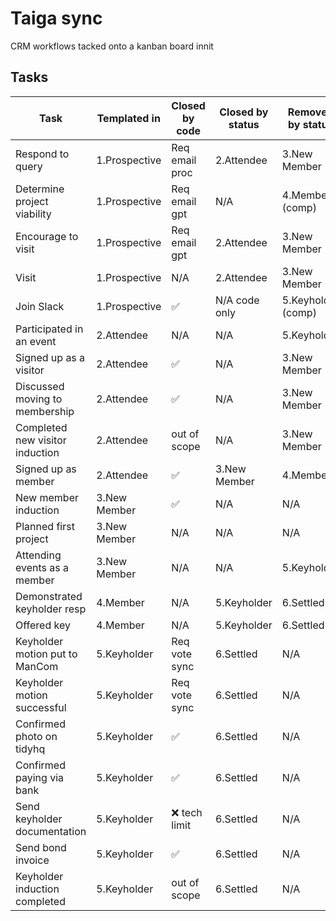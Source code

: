 # Taiga sync

CRM workflows tacked onto a kanban board innit

## Tasks

| Task                            | Templated in  | Closed by code | Closed by status | Removed by status  |
| ------------------------------- | ------------- | -------------- | ---------------- | ------------------ |
| Respond to query                | 1.Prospective | Req email proc | 2.Attendee       | 3.New Member       |
| Determine project viability     | 1.Prospective | Req email gpt  | N/A              | 4.Member (comp)    |
| Encourage to visit              | 1.Prospective | Req email gpt  | 2.Attendee       | 3.New Member       |
| Visit                           | 1.Prospective | N/A            | 2.Attendee       | 3.New Member       |
| Join Slack                      | 1.Prospective | ✅            | N/A code only    | 5.Keyholder (comp) |
| Participated in an event        | 2.Attendee    | N/A            | N/A              | 5.Keyholder        |
| Signed up as a visitor          | 2.Attendee    | ✅            | N/A              | 3.New Member       |
| Discussed moving to membership  | 2.Attendee    | ✅            | N/A              | 3.New Member       |
| Completed new visitor induction | 2.Attendee    | out of scope   | N/A              | 3.New Member       |
| Signed up as member             | 2.Attendee    | ✅            | 3.New Member     | 4.Member           |
| New member induction            | 3.New Member  | ✅            | N/A              | N/A                |
| Planned first project           | 3.New Member  | N/A            | N/A              | N/A                |
| Attending events as a member    | 3.New Member  | N/A            | N/A              | 5.Keyholder        |
| Demonstrated keyholder resp     | 4.Member      | N/A            | 5.Keyholder      | 6.Settled          |
| Offered key                     | 4.Member      | N/A            | 5.Keyholder      | 6.Settled          |
| Keyholder motion put to ManCom  | 5.Keyholder   | Req vote sync  | 6.Settled        | N/A                |
| Keyholder motion successful     | 5.Keyholder   | Req vote sync  | 6.Settled        | N/A                |
| Confirmed photo on tidyhq       | 5.Keyholder   | ✅            | 6.Settled        | N/A                |
| Confirmed paying via bank       | 5.Keyholder   | ✅            | 6.Settled        | N/A                |
| Send keyholder documentation    | 5.Keyholder   | ❌ tech limit | 6.Settled        | N/A                |
| Send bond invoice               | 5.Keyholder   | ✅            | 6.Settled        | N/A                |
| Keyholder induction completed   | 5.Keyholder   | out of scope   | 6.Settled        | N/A                |
